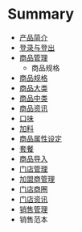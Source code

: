 # Summary

* [产品简介](README.md)
* [登录与登出](chapter1.md)
* [商品管理](chapter2.md)
   * 商品规格
* [商品规格](chapter2.1.md)
* [商品大类](chapter2.2.md)
* [商品中类](chapter2.3.md)
* [商品资讯](chapter2.4.md)
* [口味](chapter2.5.md)
* [加料](chapter2.6.md)
* [商品属性设定](chapter2.7.md)
* [套餐](chapter2.8.md)
* [商品导入](chapter2.9.md)
* [门店管理](chapter3.md)
* [加盟商管理](chapter3.1.md)
* [门店商圈](chapter3.2.md)
* [门店资讯](chapter3.3.md)
* [销售管理](chapter4.md)
* 销售范本


